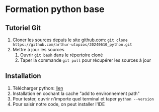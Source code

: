 # Formation python base

## Tutoriel Git

1. Cloner les sources depuis le site github.com: `git clone https://github.com/arthur-utopios/20240610_python.git`
2. Mettre à jour les sources
   1. Ouvrir `git bash` dans le répertoire cloné
   2. Taper la commande `git pull` pour récupérer les sources à jour

## Installation

1. Télécharger python: [lien](https://www.python.org/downloads/)
2. Installation en cochant la cache "add to environnement path"
3. Pour tester, ouvrir n'importe quel terminal et taper `python --version`
4. Pour saisir notre code, on peut installer l'IDE
